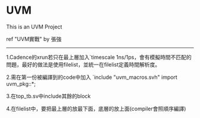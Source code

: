 # UVM
This is an UVM Project

ref 
"UVM實戰" by 張強


---------------------------------------------------------------

1.Cadence的xrun若只在最上層加入`timescale 1ns/1ps，會有模擬時間不匹配的問題，最好的做法是使用filelist，並統一在filelist定義時間解析度。

2.需在第一份被編譯到的code中加入
`include "uvm_macros.svh"
import uvm_pkg::*;

3.在top_tb.sv中include其餘的block

4.在filelist中，要把最上層的放最下面，底層的放上面(compiler會照順序編譯)
